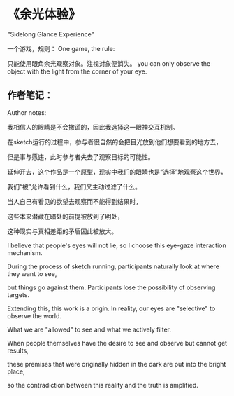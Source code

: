 # 《余光体验》 #
"Sidelong Glance Experience"

一个游戏，规则：
One game, the rule:

只能使用眼角余光观察对象。注视对象便消失。
you can only observe the object with the light from the corner of your eye.

## 作者笔记： ##
Author notes:

我相信人的眼睛是不会撒谎的，因此我选择这一眼神交互机制。

在sketch运行的过程中，参与者很自然的会把目光放到他们想要看到的地方去，

但是事与愿违，此时参与者失去了观察目标的可能性。

延伸开去，这个作品是一个原型，现实中我们的眼睛也是“选择”地观察这个世界，

我们“被”允许看到什么，我们又主动过滤了什么。

当人自己有看见的欲望去观察而不能得到结果时，

这些本来潜藏在暗处的前提被放到了明处，

这种现实与真相差距的矛盾因此被放大。


I believe that people's eyes will not lie, so I choose this eye-gaze interaction mechanism.

During the process of sketch running, participants naturally look at where they want to see, 

but things go against them. Participants lose the possibility of observing targets.

Extending this, this work is a origin. In reality, our eyes are "selective" to observe the world. 

What we are "allowed" to see and what we actively filter. 

When people themselves have the desire to see and observe but cannot get results, 

these premises that were originally hidden in the dark are put into the bright place, 

so the contradiction between this reality and the truth is amplified.
